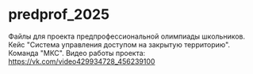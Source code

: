# predprof_2025
Файлы для проекта предпрофессиональной олимпиады школьников. Кейс "Система управления доступом на закрытую территорию". Команда "МКС".
Видео работы проекта: https://vk.com/video429934728_456239100

